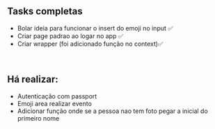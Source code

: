 <h2>Tasks completas</h2>
<ul>
    <li>Bolar ideia para funcionar o insert do emoji no input ✅</li>
    <li>Criar page padrao ao logar no app ✅</li>
    <li>Criar wrapper (foi adicionado função no context)✅</li>
</ul>
<br />
<h2>Há realizar:</h2>
<ul>
    <li>Autenticação com passport</li>
    <li>Emoji area realizar evento</li>
    <li>Adicionar função onde se a pessoa nao tem foto pegar a inicial do primeiro nome</li>
</ul>